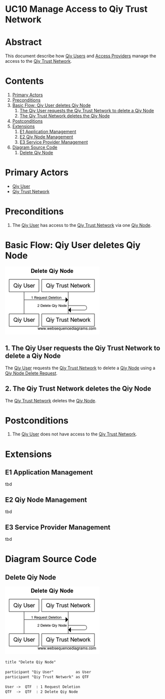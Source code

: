# UC10 Manage Access to Qiy Trust Network

# Abstract

This document describe how [Qiy Users](../Definitions.md#qiy-user) and [Access Providers](../Definitions.md#access-provider) manage the access to the [Qiy Trust Network](../Definitions.md#qiy-trust-network).

# Contents


1. [Primary Actors](#primary-actors)
1. [Preconditions](#preconditions)
1. [Basic Flow: Qiy User deletes Qiy Node](#basic-flow-qiy-user-deletes-qiy-node)
	1. [The Qiy User requests the Qiy Trust Network to delete a Qiy Node](#1-the-qiy-user-requests-the-qiy-trust-network-to-delete-a-qiy-node)
	1. [The Qiy Trust Network deletes the Qiy Node](#2-the-qiy-trust-network-deletes-the-qiy-node)
1. [Postconditions](#postconditions)
1. [Extensions](#extensions)
	1. [E1 Application Management](#e1-application-management)
	1. [E2 Qiy Node Management](#e2-qiy-node-management)
	1. [E3 Service Provider Management](#e3-service-provider-management)
1. [Diagram Source Code](#diagram-source-code)
	1. [Delete Qiy Node](#delete-qiy-node)

# Primary Actors

* [Qiy User](../Definitions.md#qiy-user)
* [Qiy Trust Network](../Definitions.md#qiy-trust-network)

# Preconditions

1. The [Qiy User](../Definitions.md#qiy-user) has access to the [Qiy Trust Network](../Definitions.md#qiy-trust-network) via one [Qiy Node](../Definitions.md#qiy-node).


# Basic Flow: Qiy User deletes Qiy Node

![Delete Qiy Node](../images/Delete_Qiy_Node_-_UC10.png)

## 1. The Qiy User requests the Qiy Trust Network to delete a Qiy Node

The [Qiy User](../Definitions.md#qiy-user) requests the [Qiy Trust Network](../Definitions.md#qiy-trust-network) to delete a [Qiy Node](../Definitions.md#qiy-node) using a [Qiy Node Delete Request](../Definitions.md#qiy-node-delete-request).

## 2. The Qiy Trust Network deletes the Qiy Node

The [Qiy Trust Network](../Definitions.md#qiy-trust-network) deletes the [Qiy Node](../Definitions.md#qiy-node).


# Postconditions

1. The [Qiy User](../Definitions.md#qiy-user) does not have access to the [Qiy Trust Network](../Definitions.md#qiy-trust-network).


# Extensions

## E1 Application Management

tbd

## E2 Qiy Node Management

tbd

## E3 Service Provider Management

tbd


# Diagram Source Code

## Delete Qiy Node

![Delete Qiy Node](../images/Delete_Qiy_Node_-_UC10.png)

```
title "Delete Qiy Node"

participant "Qiy User"          as User
participant "Qiy Trust Network" as QTF

User ->  QTF  : 1 Request Deletion
QTF  ->  QTF  : 2 Delete Qiy Node
```

